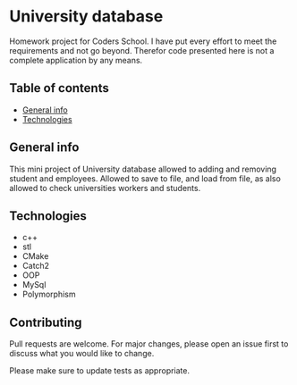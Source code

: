# University database

Homework project for Coders School.
I have put every effort to meet the requirements and not go beyond.
Therefor code presented here is not a complete application by any means.

## Table of contents
* [General info](#general-info)
* [Technologies](#technologies)

## General info
This mini project of University database allowed to adding and removing student and employees. Allowed to save to file, and load from file, as also allowed to check universities workers and students.

## Technologies
* c++ 
* stl
* CMake
* Catch2
* OOP
* MySql
* Polymorphism

## Contributing
Pull requests are welcome. For major changes, please open an issue first to discuss what you would like to change.

Please make sure to update tests as appropriate.
